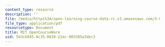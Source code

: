 ```yaml
---
content_type: resource
description: ''
file: /media/https%3A/open-learning-course-data-rc.s3.amazonaws.com/3-091sc-introduction-to-solid-state-chemistry-fall-2010/5b3cb9458c35083821ec003385a3dec3_MIT3_091SCF10Exam_2_Prob_5b_300k.pdf
file_type: application/pdf
resourcetype: Document
title: MIT OpenCourseWare
uid: 5b3cb945-8c35-0838-21ec-003385a3dec3
---
```

